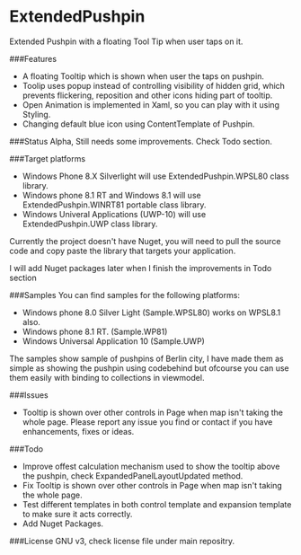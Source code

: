 # ExtendedPushpin
Extended Pushpin with a floating Tool Tip when user taps on it.

###Features
- A floating Tooltip which is shown when user the taps on pushpin.
- Toolip uses popup instead of controlling visibility of hidden grid, 
 which prevents flickering, reposition and other icons hiding part of tooltip. 
- Open Animation is implemented in Xaml, so you can play with it using Styling.
- Changing default blue icon using ContentTemplate of Pushpin.

###Status
Alpha, Still needs some improvements. Check Todo section.

###Target platforms
- Windows Phone 8.X Silverlight will use ExtendedPushpin.WPSL80 class library.
- Windows phone 8.1 RT and Windows 8.1 will use ExtendedPushpin.WINRT81 portable class library.
- Windows Univeral Applications (UWP-10) will use ExtendedPushpin.UWP class library.

Currently the project doesn't have Nuget, you will need to pull the source code and copy paste the library that targets your application.

I will add Nuget packages later when I finish the improvements in Todo section

###Samples
You can find samples for the following platforms:
- Windows phone 8.0 Silver Light (Sample.WPSL80) works on WPSL8.1 also.
- Windows phone 8.1 RT. (Sample.WP81)
- Windows Universal Application 10 (Sample.UWP)

The samples show sample of pushpins of Berlin city,
I have made them as simple as showing the pushpin using codebehind but ofcourse you can use them easily with binding to collections in viewmodel.

###Issues
- Tooltip is shown over other controls in Page when map isn't taking the whole page.
Please report any issue you find or contact if you have enhancements, fixes or ideas.

###Todo
- Improve offest calculation mechanism used to show the tooltip above the pushpin, check ExpandedPanelLayoutUpdated method.
- Fix Tooltip is shown over other controls in Page when map isn't taking the whole page.
- Test different templates in both control template and expansion template to make sure it acts correctly.
- Add Nuget Packages.

###License
GNU v3, check license file under main repositry.


